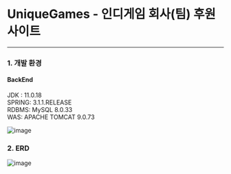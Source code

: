 # UniqueGames - 인디게임 회사(팀) 후원 사이트
***

### 1. 개발 환경
#### BackEnd
JDK : 11.0.18 <br>
SPRING: 3.1.1.RELEASE <br>
RDBMS: MySQL 8.0.33 <br>
WAS: APACHE TOMCAT 9.0.73 <br>

![image](https://github.com/JeonB/Uniquegames/assets/57223597/818afb0b-3dcd-4a5a-81f2-98d8934da18b) <br>

### 2. ERD
![image](https://github.com/JeonB/Uniquegames/assets/57223597/53189ce0-1bfc-47e6-a6cb-82e29fa5537c)


